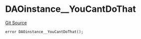 # DAOinstance__YouCantDoThat
[Git Source](https://github.com/parseb/odao.lol/blob/6589851af8e0b7d49abf07f2bf59c55824bb2d57/src/errors.sol)


```solidity
error DAOinstance__YouCantDoThat();
```

